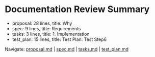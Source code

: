 # Documentation Review Summary

- proposal: 28 lines, title: Why
- spec: 9 lines, title: Requirements
- tasks: 3 lines, title: 1. Implementation
- test_plan: 15 lines, title: Test Plan: Test Step6

Navigate: [proposal.md](./proposal.md) | [spec.md](./spec.md) | [tasks.md](./tasks.md) | [test_plan.md](./test_plan.md)
